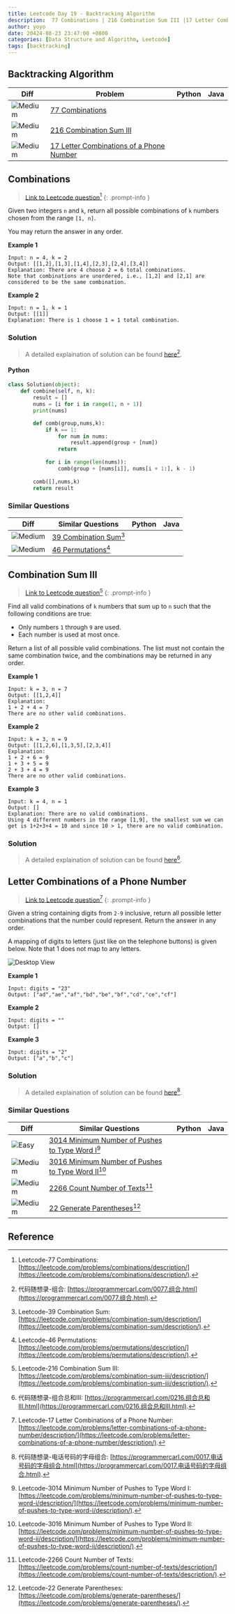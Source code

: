```yaml
---
title: Leetcode Day 19 - Backtracking Algorithm
description:  77 Combinations | 216 Combination Sum III |17 Letter Combinations of a Phone Number
author: yoyo
date: 20424-08-23 23:47:00 +0800
categories: [Data Structure and Algorithm, Leetcode]
tags: [backtracking]
---
```


## Backtracking Algorithm 

| Diff                                                                                                | Problem                                                                                 | Python | Java |
|-----------------------------------------------------------------------------------------------------|-----------------------------------------------------------------------------------------|--------|------|
| ![Medium](https://img.shields.io/badge/Medium-yellow)                                               | [77 Combinations](#combinations)                                                    |        |      |
| ![Medium](https://img.shields.io/badge/Medium-yellow)                                               | [216 Combination Sum III](#combination-sum-iii)                                             |        |      |
| ![Medium](https://img.shields.io/badge/Medium-yellow)                                               | [17 Letter Combinations of a Phone Number](#letter-combinations-of-a-phone-number)            |        |      |

## Combinations

> [Link to Leetcode question](https://leetcode.com/problems/combinations/description/)[^comb]
{: .prompt-info }

Given two integers `n` and `k`, return all possible combinations of `k` numbers chosen from the range `[1, n]`.

You may return the answer in any order.

**Example 1**

```
Input: n = 4, k = 2
Output: [[1,2],[1,3],[1,4],[2,3],[2,4],[3,4]]
Explanation: There are 4 choose 2 = 6 total combinations.
Note that combinations are unordered, i.e., [1,2] and [2,1] are considered to be the same combination.
```

**Example 2**

```
Input: n = 1, k = 1
Output: [[1]]
Explanation: There is 1 choose 1 = 1 total combination.
```

### Solution

> A detailed explaination of solution can be found [here](https://programmercarl.com/0077.组合.html)[^combSolution].

#### Python

```python
class Solution(object):
    def combine(self, n, k):
        result = []
        nums = [i for i in range(1, n + 1)]
        print(nums)

        def comb(group,nums,k):
            if k == 1:
                for num in nums:
                    result.append(group + [num])
                return
            
            for i in range(len(nums)):
                comb(group + [nums[i]], nums[i + 1:], k - 1)
    
        comb([],nums,k)
        return result
```


### Similar Questions

| Diff                                                                                                 | Similar Questions                                                                                       | Python | Java |
|------------------------------------------------------------------------------------------------------|---------------------------------------------------------------------------------------------------------|--------|------|
| ![Medium](https://img.shields.io/badge/Medium-yellow)                                                | [39 Combination Sum](https://leetcode.com/problems/combination-sum/description/)[^cs] |        |      |
| ![Medium](https://img.shields.io/badge/Medium-yellow)                                                         | [46 Permutations](https://leetcode.com/problems/permutations/description/)[^pemu]          |        |      |


## Combination Sum III

> [Link to Leetcode question](https://leetcode.com/problems/combination-sum-iii/description/)[^csiii]
{: .prompt-info }

Find all valid combinations of `k` numbers that sum up to `n` such that the following conditions are true:

- Only numbers `1` through `9` are used.
- Each number is used at most once.

Return a list of all possible valid combinations. The list must not contain the same combination twice, and the combinations may be returned in any order.

**Example 1**

```
Input: k = 3, n = 7
Output: [[1,2,4]]
Explanation:
1 + 2 + 4 = 7
There are no other valid combinations.
```

**Example 2**

```
Input: k = 3, n = 9
Output: [[1,2,6],[1,3,5],[2,3,4]]
Explanation:
1 + 2 + 6 = 9
1 + 3 + 5 = 9
2 + 3 + 4 = 9
There are no other valid combinations.
```

**Example 3**

```
Input: k = 4, n = 1
Output: []
Explanation: There are no valid combinations.
Using 4 different numbers in the range [1,9], the smallest sum we can get is 1+2+3+4 = 10 and since 10 > 1, there are no valid combination.
```

### Solution

> A detailed explaination of solution can be found [here](https://programmercarl.com/0216.组合总和III.html)[^csiiiSolution].


## Letter Combinations of a Phone Number

> [Link to Leetcode question](https://leetcode.com/problems/letter-combinations-of-a-phone-number/description/)[^lcoapn]
{: .prompt-info }

Given a string containing digits from `2-9` inclusive, return all possible letter combinations that the number could represent. Return the answer in any order.

A mapping of digits to letters (just like on the telephone buttons) is given below. Note that 1 does not map to any letters.

![Desktop View](/assets/image/leetcode/leetcode-day-19/letter-combinations-of-a-phone-number-example-1,png)


**Example 1**

```
Input: digits = "23"
Output: ["ad","ae","af","bd","be","bf","cd","ce","cf"]
```

**Example 2**

```
Input: digits = ""
Output: []
```

**Example 3**

```
Input: digits = "2"
Output: ["a","b","c"]
```

### Solution

> A detailed explaination of solution can be found [here](https://programmercarl.com/0017.电话号码的字母组合.html)[^lcoapnSolution].



### Similar Questions

| Diff                                                                                                 | Similar Questions                                                                                       | Python | Java |
|------------------------------------------------------------------------------------------------------|---------------------------------------------------------------------------------------------------------|--------|------|
| ![Easy](https://img.shields.io/badge/Easy-brightgreen)                                                 | [3014 Minimum Number of Pushes to Type Word I](https://leetcode.com/problems/minimum-number-of-pushes-to-type-word-i/description/)[^mnopttwi] |        |  
| ![Medium](https://img.shields.io/badge/Medium-yellow)                                                | [3016 Minimum Number of Pushes to Type Word II](https://leetcode.com/problems/minimum-number-of-pushes-to-type-word-ii/description/)[^mnopttwii]                                 |        |        |
| ![Medium](https://img.shields.io/badge/Medium-yellow)                                                | [2266 Count Number of Texts](https://leetcode.com/problems/count-number-of-texts/description/)[^cnot]                |        |        |
| ![Medium](https://img.shields.io/badge/Medium-yellow)                                                | [22 Generate Parentheses](https://leetcode.com/problems/generate-parentheses/)[^gp]                |        |        |


## Reference
[^comb]:Leetcode-77 Combinations: [https://leetcode.com/problems/combinations/description/](https://leetcode.com/problems/combinations/description/).
[^combSolution]:代码随想录-组合: [https://programmercarl.com/0077.组合.html](https://programmercarl.com/0077.组合.html).
[^cs]:Leetcode-39 Combination Sum: [https://leetcode.com/problems/combination-sum/description/](https://leetcode.com/problems/combination-sum/description/).
[^pemu]:Leetcode-46 Permutations: [https://leetcode.com/problems/permutations/description/](https://leetcode.com/problems/permutations/description/).
[^csiii]:Leetcode-216 Combination Sum III: [https://leetcode.com/problems/combination-sum-iii/description/](https://leetcode.com/problems/combination-sum-iii/description/).
[^csiiiSolution]:代码随想录-组合总和III: [https://programmercarl.com/0216.组合总和III.html](https://programmercarl.com/0216.组合总和III.html).
[^lcoapn]:Leetcode-17 Letter Combinations of a Phone Number: [https://leetcode.com/problems/letter-combinations-of-a-phone-number/description/](https://leetcode.com/problems/letter-combinations-of-a-phone-number/description/).
[^lcoapnSolution]:代码随想录-电话号码的字母组合: [https://programmercarl.com/0017.电话号码的字母组合.html](https://programmercarl.com/0017.电话号码的字母组合.html).
[^mnopttwi]: Leetcode-3014 Minimum Number of Pushes to Type Word I: [https://leetcode.com/problems/minimum-number-of-pushes-to-type-word-i/description/](https://leetcode.com/problems/minimum-number-of-pushes-to-type-word-i/description/).
[^mnopttwii]: Leetcode-3016 Minimum Number of Pushes to Type Word II: [https://leetcode.com/problems/minimum-number-of-pushes-to-type-word-ii/description/](https://leetcode.com/problems/minimum-number-of-pushes-to-type-word-ii/description/).
[^cnot]: Leetcode-2266 Count Number of Texts: [https://leetcode.com/problems/count-number-of-texts/description/](https://leetcode.com/problems/count-number-of-texts/description/).
[^gp]: Leetcode-22 Generate Parentheses: [https://leetcode.com/problems/generate-parentheses/](https://leetcode.com/problems/generate-parentheses/).
